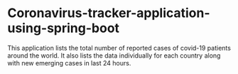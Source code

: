 # Coronavirus-tracker-application-using-spring-boot
This application lists the total number of reported cases of covid-19 patients around the world. It also lists the data individually for each country along with new emerging cases in last 24 hours.
